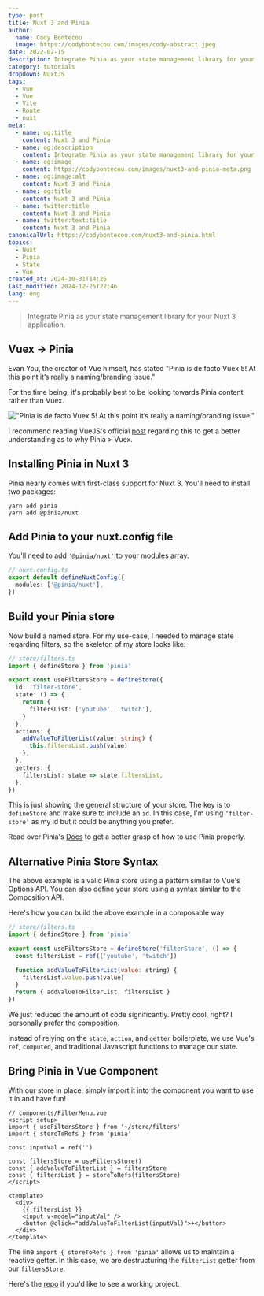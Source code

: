 ```yaml
---
type: post
title: Nuxt 3 and Pinia
author:
  name: Cody Bontecou
  image: https://codybontecou.com/images/cody-abstract.jpeg
date: 2022-02-15
description: Integrate Pinia as your state management library for your Nuxt 3 application.
category: tutorials
dropdown: NuxtJS
tags:
  - vue
  - Vue
  - Vite
  - Route
  - nuxt
meta:
  - name: og:title
    content: Nuxt 3 and Pinia
  - name: og:description
    content: Integrate Pinia as your state management library for your Nuxt 3 application.
  - name: og:image
    content: https://codybontecou.com/images/nuxt3-and-pinia-meta.png
  - name: og:image:alt
    content: Nuxt 3 and Pinia
  - name: og:title
    content: Nuxt 3 and Pinia
  - name: twitter:title
    content: Nuxt 3 and Pinia
  - name: twitter:text:title
    content: Nuxt 3 and Pinia
canonicalUrl: https://codybontecou.com/nuxt3-and-pinia.html
topics:
  - Nuxt
  - Pinia
  - State
  - Vue
created_at: 2024-10-31T14:26
last_modified: 2024-12-25T22:46
lang: eng
---
```


> Integrate Pinia as your state management library for your Nuxt 3 application.

## Vuex -> Pinia

Evan You, the creator of Vue himself, has stated "Pinia is de facto Vuex 5! At this point it’s really a naming/branding issue."

For the time being, it's probably best to be looking towards Pinia content rather than Vuex.

!["Pinia is de facto Vuex 5! At this point it’s really a naming/branding issue."](https://codybontecou.com/images/evan-pinia-tweet.png)

I recommend reading VueJS's official [post](https://vuejs.org/guide/scaling-up/state-management.html#pinia) regarding this to get a better understanding as to why Pinia > Vuex.

## Installing Pinia in Nuxt 3

Pinia nearly comes with first-class support for Nuxt 3. You'll need to install two packages:

```shell
yarn add pinia
yarn add @pinia/nuxt
```

## Add Pinia to your nuxt.config file

You'll need to add `'@pinia/nuxt'` to your modules array.

```ts
// nuxt.config.ts
export default defineNuxtConfig({
  modules: ['@pinia/nuxt'],
})
```

## Build your Pinia store

Now build a named store. For my use-case, I needed to manage state regarding filters, so the skeleton of my store looks like:

```ts
// store/filters.ts
import { defineStore } from 'pinia'

export const useFiltersStore = defineStore({
  id: 'filter-store',
  state: () => {
    return {
      filtersList: ['youtube', 'twitch'],
    }
  },
  actions: {
    addValueToFilterList(value: string) {
      this.filtersList.push(value)
    },
  },
  getters: {
    filtersList: state => state.filtersList,
  },
})
```

This is just showing the general structure of your store. The key is to `defineStore` and make sure to include an `id`. In this case, I'm using `'filter-store'` as my id but it could be anything you prefer.

Read over Pinia's [Docs](https://pinia.vuejs.org/core-concepts/) to get a better grasp of how to use Pinia properly.

## Alternative Pinia Store Syntax

The above example is a valid Pinia store using a pattern similar to Vue's Options API. You can also define your store using a syntax similar to the Composition API.

Here's how you can build the above example in a composable way:

```js
// store/filters.ts
import { defineStore } from 'pinia'

export const useFiltersStore = defineStore('filterStore', () => {
  const filtersList = ref(['youtube', 'twitch'])

  function addValueToFilterList(value: string) {
    filtersList.value.push(value)
  }
  return { addValueToFilterList, filtersList }
})
```

We just reduced the amount of code significantly. Pretty cool, right? I personally prefer the composition.

Instead of relying on the `state`, `action`, and `getter` boilerplate, we use Vue's `ref`, `computed`, and traditional Javascript functions to manage our state.

## Bring Pinia in Vue Component

With our store in place, simply import it into the component you want to use it in and have fun!

```vue
// components/FilterMenu.vue
<script setup>
import { useFiltersStore } from '~/store/filters'
import { storeToRefs } from 'pinia'

const inputVal = ref('')

const filtersStore = useFiltersStore()
const { addValueToFilterList } = filtersStore
const { filtersList } = storeToRefs(filtersStore)
</script>

<template>
  <div>
    {{ filtersList }}
    <input v-model="inputVal" />
    <button @click="addValueToFilterList(inputVal)">+</button>
  </div>
</template>
```

The line `import { storeToRefs } from 'pinia'` allows us to maintain a reactive getter. In this case, we are destructuring the `filterList` getter from our `filtersStore`.

Here's the [repo](https://github.com/CodyBontecou/nuxt3-and-pinia) if you'd like to see a working project.
